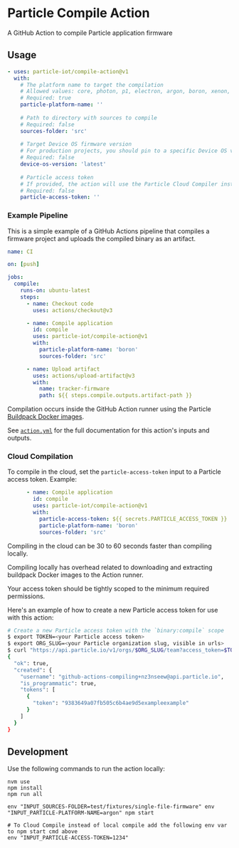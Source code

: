 # Particle Compile Action

A GitHub Action to compile Particle application firmware

## Usage

```yaml
- uses: particle-iot/compile-action@v1
  with:
    # The platform name to target the compilation
    # Allowed values: core, photon, p1, electron, argon, boron, xenon, esomx, bsom, b5som, tracker, trackerm, p2, muon
    # Required: true
    particle-platform-name: ''
      
    # Path to directory with sources to compile
    # Required: false
    sources-folder: 'src'
      
    # Target Device OS firmware version
    # For production projects, you should pin to a specific Device OS version
    # Required: false
    device-os-version: 'latest'
      
    # Particle access token
    # If provided, the action will use the Particle Cloud Compiler instead of compiling within the GitHub Action runner
    # Required: false
    particle-access-token: ''
```

### Example Pipeline

This is a simple example of a GitHub Actions pipeline that compiles a firmware project and uploads the compiled binary as an artifact.

```yaml
name: CI

on: [push]

jobs:
  compile:
    runs-on: ubuntu-latest
    steps:
      - name: Checkout code
        uses: actions/checkout@v3

      - name: Compile application
        id: compile
        uses: particle-iot/compile-action@v1
        with:
          particle-platform-name: 'boron'
          sources-folder: 'src'

      - name: Upload artifact
        uses: actions/upload-artifact@v3
        with:
          name: tracker-firmware
          path: ${{ steps.compile.outputs.artifact-path }}
```

Compilation occurs inside the GitHub Action runner using the Particle [Buildpack Docker images](https://github.com/particle-iot/firmware-buildpack-builder).

See [`action.yml`](action.yml) for the full documentation for this action's inputs and outputs.

### Cloud Compilation

To compile in the cloud, set the `particle-access-token` input to a Particle access token. Example:

```yaml
      - name: Compile application
        id: compile
        uses: particle-iot/compile-action@v1
        with:
          particle-access-token: ${{ secrets.PARTICLE_ACCESS_TOKEN }}
          particle-platform-name: 'boron'
          sources-folder: 'src'
```

Compiling in the cloud can be 30 to 60 seconds faster than compiling locally. 

Compiling locally has overhead related to downloading and extracting buildpack Docker images to the Action runner.

Your access token should be tightly scoped to the minimum required permissions. 

Here's an example of how to create a new Particle access token for use with this action:

```bash
# Create a new Particle access token with the `binary:compile` scope
$ export TOKEN=<your Particle access token>
$ export ORG_SLUG=<your Particle organization slug, visible in urls>
$ curl "https://api.particle.io/v1/orgs/$ORG_SLUG/team?access_token=$TOKEN" -H "Content-Type: application/json" -d '{ "friendly_name": "GitHub Actions Compiling", "scopes": [ "binary:compile" ] }'
{
  "ok": true,
  "created": {
    "username": "github-actions-compiling+nz3nseew@api.particle.io",
    "is_programmatic": true,
    "tokens": [
      {
        "token": "9383649a07fb505c6b4ae9d5exampleexample"
      }
    ]
  }
}
```

## Development

Use the following commands to run the action locally:

```
nvm use
npm install
npm run all

env "INPUT_SOURCES-FOLDER=test/fixtures/single-file-firmware" env "INPUT_PARTICLE-PLATFORM-NAME=argon" npm start

# To Cloud Compile instead of local compile add the following env var to npm start cmd above
env "INPUT_PARTICLE-ACCESS-TOKEN=1234"
```
